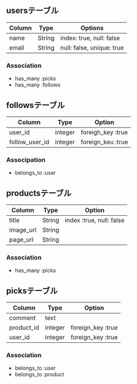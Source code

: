 ## usersテーブル

|Column|Type|Options|
|------|----|-------|
|name|String|index: true, null: false|
|email|String|null: false, unique: true|

### Association
- has_many :picks
- has_many :follows


## followsテーブル

|Column|Type|Option|
|------|----|------|
|user_id|integer|foreigh_key :true|
|follow_user_id|integer|foreign_keu :true|

### Associpation
- belongs_to :user


## productsテーブル

|Column|Type|Option|
|------|----|------|
|title|String|index :true, null: false|
|image_url|String||
|page_url|String||

### Association
- has_many :picks


## picksテーブル

|Column|Type|Option|
|------|----|------|
|comment|text||
|product_id|integer|foreign_key :true|
|user_id|integer|foreign_key :true|

### Association
- belongs_to :user
- belongs_to :product
